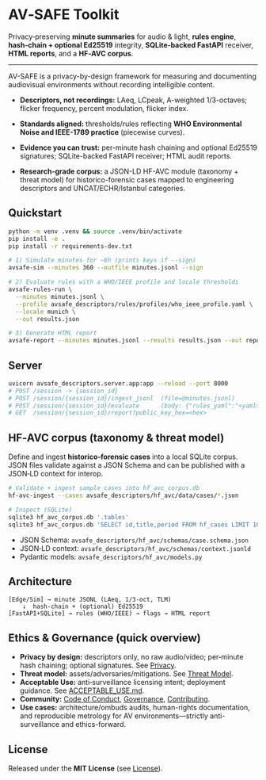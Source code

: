 
# AV‑SAFE Toolkit

Privacy‑preserving **minute summaries** for audio & light, **rules engine**, **hash‑chain + optional Ed25519** integrity, **SQLite‑backed FastAPI** receiver, **HTML reports**, and a **HF‑AVC corpus**.

---
AV-SAFE is a privacy-by-design framework for measuring and documenting audiovisual environments without recording intelligible content.

* **Descriptors, not recordings:** LAeq, LCpeak, A-weighted 1/3-octaves; flicker frequency, percent modulation, flicker index.

* **Standards aligned:** thresholds/rules reflecting **WHO Environmental Noise and IEEE-1789 practice** (piecewise curves).

* **Evidence you can trust:** per-minute hash chaining and optional Ed25519 signatures; SQLite-backed FastAPI receiver; HTML audit reports.

* **Research-grade corpus:** a JSON-LD HF-AVC module (taxonomy + threat model) for historico-forensic cases mapped to engineering descriptors and UNCAT/ECHR/Istanbul categories.


## Quickstart

```bash
python -m venv .venv && source .venv/bin/activate
pip install -e .
pip install -r requirements-dev.txt

# 1) Simulate minutes for ~6h (prints keys if --sign)
avsafe-sim --minutes 360 --outfile minutes.jsonl --sign

# 2) Evaluate rules with a WHO/IEEE profile and locale thresholds
avsafe-rules-run \
  --minutes minutes.jsonl \
  --profile avsafe_descriptors/rules/profiles/who_ieee_profile.yaml \
  --locale munich \
  --out results.json

# 3) Generate HTML report
avsafe-report --minutes minutes.jsonl --results results.json --out report.html
```

## Server

```bash
uvicorn avsafe_descriptors.server.app:app --reload --port 8000
# POST /session -> {session_id}
# POST /session/{session_id}/ingest_jsonl  (file=@minutes.jsonl)
# POST /session/{session_id}/evaluate      (body: {"rules_yaml":"<yaml>", "locale":"munich"})
# GET  /session/{session_id}/report?public_key_hex=<hex>
```

## HF‑AVC corpus (taxonomy & threat model)

Define and ingest **historico‑forensic cases** into a local SQLite corpus. JSON files validate against a JSON Schema and can be published with a JSON‑LD context for interop.

```bash
# Validate + ingest sample cases into hf_avc_corpus.db
hf-avc-ingest --cases avsafe_descriptors/hf_avc/data/cases/*.json

# Inspect (SQLite)
sqlite3 hf_avc_corpus.db '.tables'
sqlite3 hf_avc_corpus.db 'SELECT id,title,period FROM hf_cases LIMIT 10;'
```

- JSON Schema: `avsafe_descriptors/hf_avc/schemas/case.schema.json`  
- JSON‑LD context: `avsafe_descriptors/hf_avc/schemas/context.jsonld`  
- Pydantic models: `avsafe_descriptors/hf_avc/models.py`

## Architecture

```
[Edge/Sim] → minute JSONL (LAeq, 1/3‑oct, TLM)
    ↓  hash‑chain + (optional) Ed25519
[FastAPI+SQLite] → rules (WHO/IEEE) → flags → HTML report
```

## Ethics & Governance (quick overview)

- **Privacy by design:** descriptors only, no raw audio/video; per‑minute hash chaining; optional signatures. See [Privacy](PRIVACY.md).
- **Threat model:** assets/adversaries/mitigations. See [Threat Model](THREAT_MODEL.md).
- **Acceptable Use:** anti‑surveillance licensing intent; deployment guidance. See [ACCEPTABLE_USE.md](ACCEPTABLE_USE.md).
- **Community:** [Code of Conduct](CODE_OF_CONDUCT.md), [Governance](GOVERNANCE.md), [Contributing](CONTRIBUTING.md).
- **Use cases:** architecture/ombuds audits, human-rights documentation, and reproducible metrology for AV environments—strictly anti-surveillance and ethics-forward.

## License
Released under the **MIT License** (see [License](LICENSE)).
